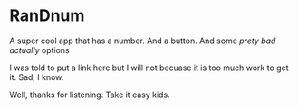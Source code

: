 # RanDnum

A super cool app that has a number. And a button. And some *prety bad actually* options

I was told to put a link here but I will not becuase it is too much work to get it. Sad, I know.

Well, thanks for listening. Take it easy kids.

